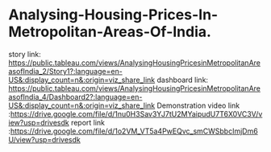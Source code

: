 # Analysing-Housing-Prices-In-Metropolitan-Areas-Of-India.
story link: https://public.tableau.com/views/AnalysingHousingPricesinMetropolitanAreasofIndia_2/Story1?:language=en-US&:display_count=n&:origin=viz_share_link
dashboard link: https://public.tableau.com/views/AnalysingHousingPricesinMetropolitanAreasofIndia_4/Dashboard2?:language=en-US&:display_count=n&:origin=viz_share_link
Demonstration video link :https://drive.google.com/file/d/1nu0H3Sav3YJ7tU2MYaipudU7T6X0VC3V/view?usp=drivesdk
report link :https://drive.google.com/file/d/1o2VM_VT5a4PwEQvc_smCWSbbcImjDm6U/view?usp=drivesdk
